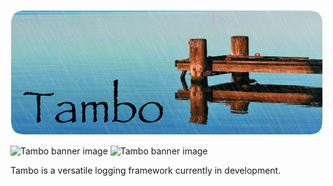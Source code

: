 ![Tambo banner image](assets/Banner.jpg)

![Tambo banner image](https://img.shields.io/badge/platforms-ios%20macOS%20tvOS%20watchOS-blue.svg?longCache=true&style=flat) ![Tambo banner image](https://img.shields.io/badge/swift-4.2-orange.svg?longCache=true&style=flat)



Tambo is a versatile logging framework currently in development.
